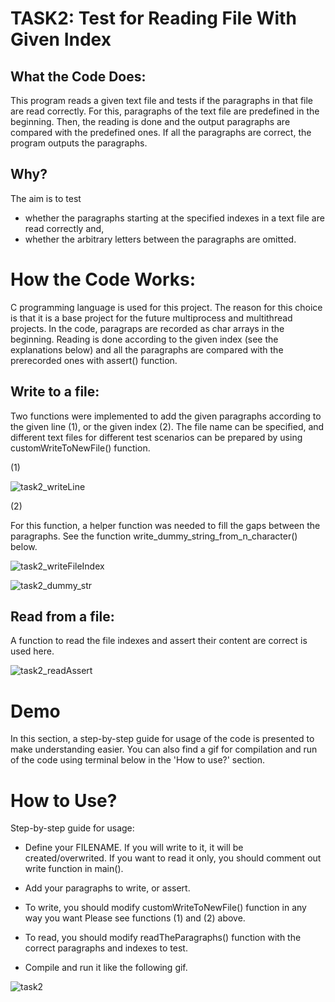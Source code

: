 # TASK2: Test for Reading File With Given Index


## What the Code Does:

This program reads a given text file and tests if the paragraphs in that file are read correctly. For this, paragraphs of the text file are predefined in the beginning. Then, the reading is done and the output paragraphs are compared with the predefined ones. If all the paragraphs are correct, the program outputs the paragraphs.


## Why? 

The aim is to test 
- whether the paragraphs starting at the specified indexes in a text file are read correctly and,
- whether the arbitrary letters between the paragraphs are omitted. 



# How the Code Works:

C programming language is used for this project. The reason for this choice is that it is a base project for the future multiprocess and multithread projects. 
In the code, paragraps are recorded as char arrays in the beginning. Reading is done according to the given index (see the explanations below) and all the paragraphs are compared with the prerecorded ones with assert() function. 


## Write to a file:

Two functions were implemented to add the given paragraphs according to the given line (1), or the given index (2). The file name can be specified, and different
text files for different test scenarios can be prepared by using customWriteToNewFile() function.

(1) 


![task2_writeLine](https://user-images.githubusercontent.com/60276129/152296087-544ab5af-aa95-41ae-866a-96fdf3c9b1cf.jpg)


(2)

For this function, a helper function was needed to fill the gaps between the paragraphs. See the function write_dummy_string_from_n_character() below.

![task2_writeFileIndex](https://user-images.githubusercontent.com/60276129/152296133-ad831b89-0905-4d11-81ee-5f75df6a4025.jpg)

![task2_dummy_str](https://user-images.githubusercontent.com/60276129/152296589-6ded1cad-75b2-4d93-8ca7-0fc5c7134e66.jpg)




## Read from a file:

A function to read the file indexes and assert their content are correct is used here.


![task2_readAssert](https://user-images.githubusercontent.com/60276129/152296695-bc114ab1-ec1b-4106-a2b1-4be214de771c.jpg)



# Demo

In this section, a step-by-step guide for usage of the code is presented to make understanding easier. You can also find a gif for compilation and run of the code using terminal below in the 'How to use?' section.


# How to Use?

Step-by-step guide for usage:

- Define your FILENAME. If you will write to it, it will be created/overwrited. If you want to read it only, you should comment out write function in main().

- Add your paragraphs to write, or assert.

- To write, you should modify customWriteToNewFile() function in any way you want Please see functions (1) and (2) above.

- To read, you should modify readTheParagraphs() function with the correct paragraphs and indexes to test.

- Compile and run it like the following gif.

![task2](https://user-images.githubusercontent.com/60276129/152297198-d52c6f60-a894-4783-8383-360778dd6c2f.gif)


